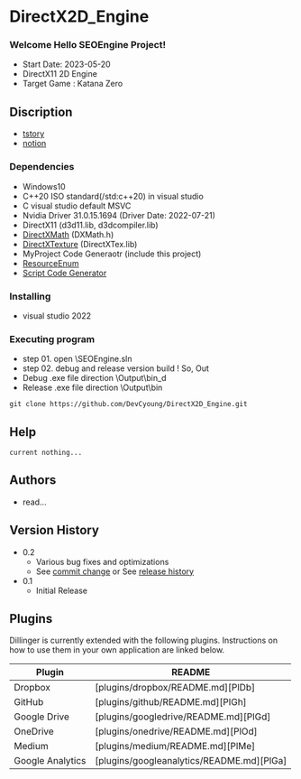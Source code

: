 # DirectX2D_Engine
### Welcome Hello SEOEngine Project!
* Start Date: 2023-05-20 
* DirectX11 2D Engine
* Target Game  : Katana Zero

## Discription
* [tstory](https://kingo-of-tensorflow.tistory.com/category/DirectX11_2D)
* [notion](https://www.notion.so/DirectX2D-57b6d5d810174410b7a1fe68371c2a1f)

### Dependencies
* Windows10
* C++20 ISO standard(/std:c++20) in visual studio
* C visual studio default MSVC
* Nvidia Driver 31.0.15.1694 (Driver Date: 2022-07-21)
* DirectX11 (d3d11.lib, d3dcompiler.lib)
* [DirectXMath](https://github.com/microsoft/DirectXMath.git) (DXMath.h)
* [DirectXTexture](https://github.com/microsoft/DirectXTex.git) (DirectXTex.lib)
* MyProject Code Generaotr (include this project)
* [ResourceEnum](https://github.com/DevCyoung/DirectX2D_Engine/tree/main/Helper/Resource/ConsoleApp1)
* [Script Code Generator](https://github.com/DevCyoung/DirectX2D_Engine/tree/main/Helper/ScriptGen)

### Installing
* visual studio 2022

### Executing program
* step 01. open <your directory>\SEOEngine.sln
* step 02. debug and release version build ! So, Out
* Debug .exe file direction \Output\bin_d
* Release .exe file direction \Output\bin

```
git clone https://github.com/DevCyoung/DirectX2D_Engine.git
```

## Help
```
current nothing...
```

## Authors
* read...

## Version History

* 0.2
    * Various bug fixes and optimizations
    * See [commit change]() or See [release history]()
* 0.1
    * Initial Release

## Plugins
Dillinger is currently extended with the following plugins.
Instructions on how to use them in your own application are linked below.

| Plugin | README |
| ------ | ------ |
| Dropbox | [plugins/dropbox/README.md][PlDb] |
| GitHub | [plugins/github/README.md][PlGh] |
| Google Drive | [plugins/googledrive/README.md][PlGd] |
| OneDrive | [plugins/onedrive/README.md][PlOd] |
| Medium | [plugins/medium/README.md][PlMe] |
| Google Analytics | [plugins/googleanalytics/README.md][PlGa] |	
